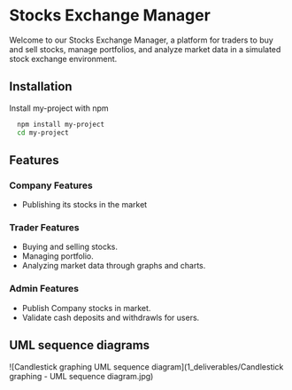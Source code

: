 
# Stocks Exchange Manager

Welcome to our Stocks Exchange Manager, a platform for traders to buy and sell stocks, manage portfolios, and analyze market data in a simulated stock exchange environment.

## Installation

Install my-project with npm

```bash
  npm install my-project
  cd my-project
```
    
## Features

### Company Features
- Publishing its stocks in the market
### Trader Features
- Buying and selling stocks.
- Managing portfolio.
- Analyzing market data through graphs and charts.
### Admin Features
- Publish Company stocks in market.
- Validate cash deposits and withdrawls for users.

## UML sequence diagrams

![Candlestick graphing UML sequence diagram](1_deliverables/Candlestick graphing - UML sequence diagram.jpg)
